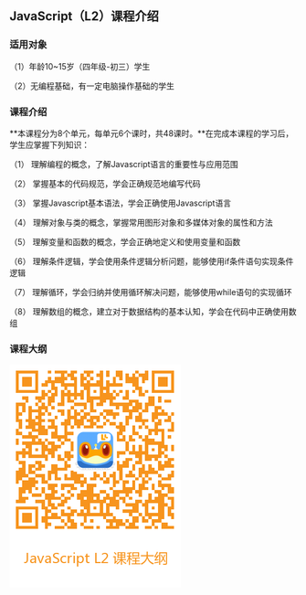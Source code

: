 ## JavaScript（L2）课程介绍



### 适用对象

（1）年龄10~15岁（四年级-初三）学生

（2）无编程基础，有一定电脑操作基础的学生

 

### 课程介绍

**本课程分为8个单元，每单元6个课时，共48课时。**在完成本课程的学习后，学生应掌握下列知识：

（1）     理解编程的概念，了解Javascript语言的重要性与应用范围

（2）     掌握基本的代码规范，学会正确规范地编写代码

（3）     掌握Javascript基本语法，学会正确使用Javascript语言

（4）     理解对象与类的概念，掌握常用图形对象和多媒体对象的属性和方法

（5）     理解变量和函数的概念，学会正确地定义和使用变量和函数

（6）     理解条件逻辑，学会使用条件逻辑分析问题，能够使用if条件语句实现条件逻辑

（7）     理解循环，学会归纳并使用循环解决问题，能够使用while语句的实现循环

（8）     理解数组的概念，建立对于数据结构的基本认知，学会在代码中正确使用数组



### 课程大纲

![js2](../images/javascript/js2.png)

